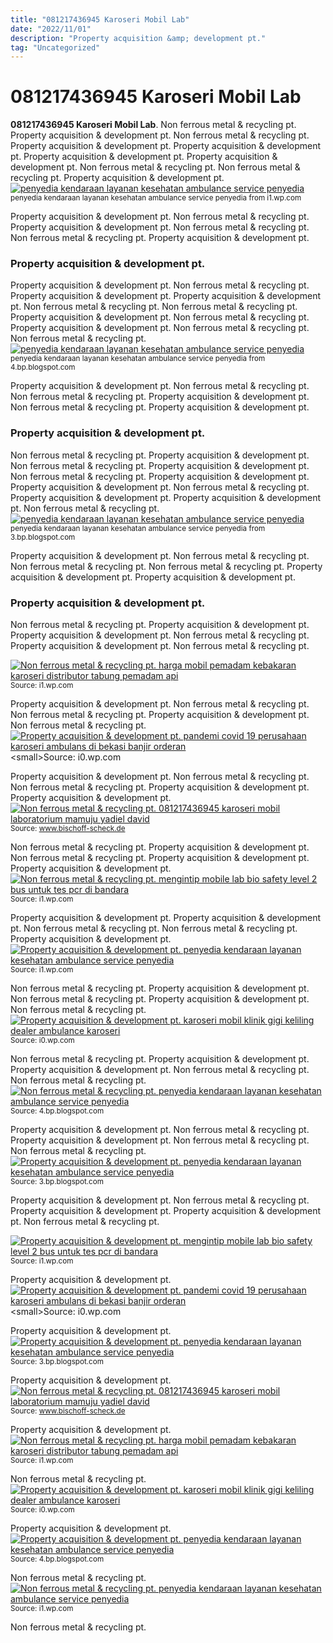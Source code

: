```yaml
---
title: "081217436945 Karoseri Mobil Lab"
date: "2022/11/01"
description: "Property acquisition &amp; development pt."
tag: "Uncategorized"
---
```


# 081217436945 Karoseri Mobil Lab
**081217436945 Karoseri Mobil Lab**. Non ferrous metal &amp; recycling pt. Property acquisition &amp; development pt. Non ferrous metal &amp; recycling pt. Property acquisition &amp; development pt. Property acquisition &amp; development pt.
Property acquisition &amp; development pt. Property acquisition &amp; development pt. Non ferrous metal &amp; recycling pt. Non ferrous metal &amp; recycling pt. Property acquisition &amp; development pt.
[![penyedia kendaraan layanan kesehatan ambulance service penyedia](https://i1.wp.com/2.bp.blogspot.com/-bQUc04HTQaA/XDMaVQAfg9I/AAAAAAAAEWs/MMIqhevlabEI89Uenxn0cO-82OQamWHGQCKgBGAs/s400/IMG_20180827_101024_HDR.jpg "penyedia kendaraan layanan kesehatan ambulance service penyedia")](https://i1.wp.com/2.bp.blogspot.com/-bQUc04HTQaA/XDMaVQAfg9I/AAAAAAAAEWs/MMIqhevlabEI89Uenxn0cO-82OQamWHGQCKgBGAs/s400/IMG_20180827_101024_HDR.jpg)
<small>penyedia kendaraan layanan kesehatan ambulance service penyedia from i1.wp.com</small>

Property acquisition &amp; development pt. Non ferrous metal &amp; recycling pt. Property acquisition &amp; development pt. Non ferrous metal &amp; recycling pt. Non ferrous metal &amp; recycling pt. Property acquisition &amp; development pt.

### Property acquisition &amp; development pt.
Property acquisition &amp; development pt. Non ferrous metal &amp; recycling pt. Property acquisition &amp; development pt. Property acquisition &amp; development pt. Non ferrous metal &amp; recycling pt. Non ferrous metal &amp; recycling pt.
Property acquisition &amp; development pt. Non ferrous metal &amp; recycling pt. Property acquisition &amp; development pt. Non ferrous metal &amp; recycling pt. Non ferrous metal &amp; recycling pt.
[![penyedia kendaraan layanan kesehatan ambulance service penyedia](https://4.bp.blogspot.com/-zVO-0K-lqZQ/XDMaBfJ3BqI/AAAAAAAAEWk/dqP1xsYP6KsJmWaWvqw1M9k3zSa2cB6zwCKgBGAs/s1600/IMG_20180905_124728.jpg "penyedia kendaraan layanan kesehatan ambulance service penyedia")](https://4.bp.blogspot.com/-zVO-0K-lqZQ/XDMaBfJ3BqI/AAAAAAAAEWk/dqP1xsYP6KsJmWaWvqw1M9k3zSa2cB6zwCKgBGAs/s1600/IMG_20180905_124728.jpg)
<small>penyedia kendaraan layanan kesehatan ambulance service penyedia from 4.bp.blogspot.com</small>

Property acquisition &amp; development pt. Non ferrous metal &amp; recycling pt. Non ferrous metal &amp; recycling pt. Property acquisition &amp; development pt. Non ferrous metal &amp; recycling pt. Property acquisition &amp; development pt.

### Property acquisition &amp; development pt.
Non ferrous metal &amp; recycling pt. Property acquisition &amp; development pt. Non ferrous metal &amp; recycling pt. Property acquisition &amp; development pt. Non ferrous metal &amp; recycling pt. Property acquisition &amp; development pt.
Property acquisition &amp; development pt. Non ferrous metal &amp; recycling pt. Property acquisition &amp; development pt. Property acquisition &amp; development pt. Non ferrous metal &amp; recycling pt.
[![penyedia kendaraan layanan kesehatan ambulance service penyedia](https://3.bp.blogspot.com/-tYPqVf67520/XDMZiSJGDOI/AAAAAAAAEWY/Caa-Nhqb1lIClGI-7a0QYB0Na4QDjNanACKgBGAs/s1600/IMG_20181026_093123_HDR.jpg "penyedia kendaraan layanan kesehatan ambulance service penyedia")](https://3.bp.blogspot.com/-tYPqVf67520/XDMZiSJGDOI/AAAAAAAAEWY/Caa-Nhqb1lIClGI-7a0QYB0Na4QDjNanACKgBGAs/s1600/IMG_20181026_093123_HDR.jpg)
<small>penyedia kendaraan layanan kesehatan ambulance service penyedia from 3.bp.blogspot.com</small>

Property acquisition &amp; development pt. Non ferrous metal &amp; recycling pt. Non ferrous metal &amp; recycling pt. Non ferrous metal &amp; recycling pt. Property acquisition &amp; development pt. Property acquisition &amp; development pt.

### Property acquisition &amp; development pt.
Non ferrous metal &amp; recycling pt. Property acquisition &amp; development pt. Property acquisition &amp; development pt. Non ferrous metal &amp; recycling pt. Property acquisition &amp; development pt. Non ferrous metal &amp; recycling pt.


[![Non ferrous metal &amp; recycling pt. harga mobil pemadam kebakaran karoseri distributor tabung pemadam api](http://tse2.mm.bing.net/th?id=OIP.VZu0Ktv3IPbhQTbOwiU4DgHaFk&amp;pid=15.1 "harga mobil pemadam kebakaran karoseri distributor tabung pemadam api")](https://i1.wp.com/pemadam.co.id/wp-content/uploads/2020/12/harga-mobil-pemadam-kebakaran-karoseri.jpg)
<small>Source: i1.wp.com</small>

Property acquisition &amp; development pt. Non ferrous metal &amp; recycling pt. Non ferrous metal &amp; recycling pt. Property acquisition &amp; development pt. Non ferrous metal &amp; recycling pt.
[![Property acquisition &amp; development pt. pandemi covid 19 perusahaan karoseri ambulans di bekasi banjir orderan](http://tse1.mm.bing.net/th?id=OIP.VmL0BwAMWaQRYvAEEndv4gHaE6&amp;pid=15.1 "pandemi covid 19 perusahaan karoseri ambulans di bekasi banjir orderan")](https://i0.wp.com/imgx.gridoto.com/crop/0x0:0x0/700x465/filters:watermark(file/2017/gridoto/img/watermark_otoseken.png,5,5,60)/photo/2020/10/05/18687397.jpeg)
<small>Source: i0.wp.com</small>

Property acquisition &amp; development pt. Non ferrous metal &amp; recycling pt. Non ferrous metal &amp; recycling pt. Property acquisition &amp; development pt. Property acquisition &amp; development pt.
[![Non ferrous metal &amp; recycling pt. 081217436945 karoseri mobil laboratorium mamuju yadiel david](http://tse3.mm.bing.net/th?id=OIP.mc1IrUfcimPEUH_p9x-3ZgHaEK&amp;pid=15.1 "081217436945 karoseri mobil laboratorium mamuju yadiel david")](https://www.bischoff-scheck.de/wp-content/uploads/2020/06/PRESSEBEITRAG_2.jpg)
<small>Source: www.bischoff-scheck.de</small>

Non ferrous metal &amp; recycling pt. Property acquisition &amp; development pt. Non ferrous metal &amp; recycling pt. Property acquisition &amp; development pt. Property acquisition &amp; development pt.
[![Non ferrous metal &amp; recycling pt. mengintip mobile lab bio safety level 2 bus untuk tes pcr di bandara](http://tse3.mm.bing.net/th?id=OIP.bXLggRWmLhve32mQSEJ-xwHaE7&amp;pid=15.1 "mengintip mobile lab bio safety level 2 bus untuk tes pcr di bandara")](https://i1.wp.com/mobilkomersial.com/files/media/720a1a567f34861e30d152e83279b7ea.jpg)
<small>Source: i1.wp.com</small>

Property acquisition &amp; development pt. Property acquisition &amp; development pt. Non ferrous metal &amp; recycling pt. Non ferrous metal &amp; recycling pt. Property acquisition &amp; development pt.
[![Property acquisition &amp; development pt. penyedia kendaraan layanan kesehatan ambulance service penyedia](http://tse1.mm.bing.net/th?id=OIP.-sAO2OtIl1IrYa9ddzqGLwAAAA&amp;pid=15.1 "penyedia kendaraan layanan kesehatan ambulance service penyedia")](https://i1.wp.com/2.bp.blogspot.com/-bQUc04HTQaA/XDMaVQAfg9I/AAAAAAAAEWs/MMIqhevlabEI89Uenxn0cO-82OQamWHGQCKgBGAs/s400/IMG_20180827_101024_HDR.jpg)
<small>Source: i1.wp.com</small>

Non ferrous metal &amp; recycling pt. Property acquisition &amp; development pt. Non ferrous metal &amp; recycling pt. Property acquisition &amp; development pt. Non ferrous metal &amp; recycling pt.
[![Property acquisition &amp; development pt. karoseri mobil klinik gigi keliling dealer ambulance karoseri](http://tse2.mm.bing.net/th?id=OIP.EooJIm9wkSeVMprI1gKRmgHaFj&amp;pid=15.1 "karoseri mobil klinik gigi keliling dealer ambulance karoseri")](https://i0.wp.com/4.bp.blogspot.com/-g4VsSP21lvU/WSfScBhSd5I/AAAAAAAABbg/bc4W9vshyAICQ00K3RasoQWainSJbpFVACLcB/s1600/P_20150929_160447.jpg)
<small>Source: i0.wp.com</small>

Non ferrous metal &amp; recycling pt. Property acquisition &amp; development pt. Property acquisition &amp; development pt. Non ferrous metal &amp; recycling pt. Non ferrous metal &amp; recycling pt.
[![Non ferrous metal &amp; recycling pt. penyedia kendaraan layanan kesehatan ambulance service penyedia](http://tse2.mm.bing.net/th?id=OIP.t9NU6rsrAMLFzg3XmCeLyAHaFj&amp;pid=15.1 "penyedia kendaraan layanan kesehatan ambulance service penyedia")](https://4.bp.blogspot.com/-zVO-0K-lqZQ/XDMaBfJ3BqI/AAAAAAAAEWk/dqP1xsYP6KsJmWaWvqw1M9k3zSa2cB6zwCKgBGAs/s1600/IMG_20180905_124728.jpg)
<small>Source: 4.bp.blogspot.com</small>

Property acquisition &amp; development pt. Non ferrous metal &amp; recycling pt. Property acquisition &amp; development pt. Non ferrous metal &amp; recycling pt. Non ferrous metal &amp; recycling pt.
[![Property acquisition &amp; development pt. penyedia kendaraan layanan kesehatan ambulance service penyedia](http://tse1.mm.bing.net/th?id=OIP.wwgWqZD4B8_mxzyfA20PwwHaFj&amp;pid=15.1 "penyedia kendaraan layanan kesehatan ambulance service penyedia")](https://3.bp.blogspot.com/-tYPqVf67520/XDMZiSJGDOI/AAAAAAAAEWY/Caa-Nhqb1lIClGI-7a0QYB0Na4QDjNanACKgBGAs/s1600/IMG_20181026_093123_HDR.jpg)
<small>Source: 3.bp.blogspot.com</small>

Property acquisition &amp; development pt. Non ferrous metal &amp; recycling pt. Property acquisition &amp; development pt. Property acquisition &amp; development pt. Non ferrous metal &amp; recycling pt.

[![Property acquisition &amp; development pt. mengintip mobile lab bio safety level 2 bus untuk tes pcr di bandara](http://tse3.mm.bing.net/th?id=OIP.bXLggRWmLhve32mQSEJ-xwHaE7&amp;pid=15.1 "mengintip mobile lab bio safety level 2 bus untuk tes pcr di bandara")](https://i1.wp.com/mobilkomersial.com/files/media/720a1a567f34861e30d152e83279b7ea.jpg)
<small>Source: i1.wp.com</small>

Property acquisition &amp; development pt.
[![Property acquisition &amp; development pt. pandemi covid 19 perusahaan karoseri ambulans di bekasi banjir orderan](http://tse1.mm.bing.net/th?id=OIP.VmL0BwAMWaQRYvAEEndv4gHaE6&amp;pid=15.1 "pandemi covid 19 perusahaan karoseri ambulans di bekasi banjir orderan")](https://i0.wp.com/imgx.gridoto.com/crop/0x0:0x0/700x465/filters:watermark(file/2017/gridoto/img/watermark_otoseken.png,5,5,60)/photo/2020/10/05/18687397.jpeg)
<small>Source: i0.wp.com</small>

Property acquisition &amp; development pt.
[![Property acquisition &amp; development pt. penyedia kendaraan layanan kesehatan ambulance service penyedia](http://tse1.mm.bing.net/th?id=OIP.wwgWqZD4B8_mxzyfA20PwwHaFj&amp;pid=15.1 "penyedia kendaraan layanan kesehatan ambulance service penyedia")](https://3.bp.blogspot.com/-tYPqVf67520/XDMZiSJGDOI/AAAAAAAAEWY/Caa-Nhqb1lIClGI-7a0QYB0Na4QDjNanACKgBGAs/s1600/IMG_20181026_093123_HDR.jpg)
<small>Source: 3.bp.blogspot.com</small>

Property acquisition &amp; development pt.
[![Non ferrous metal &amp; recycling pt. 081217436945 karoseri mobil laboratorium mamuju yadiel david](http://tse3.mm.bing.net/th?id=OIP.mc1IrUfcimPEUH_p9x-3ZgHaEK&amp;pid=15.1 "081217436945 karoseri mobil laboratorium mamuju yadiel david")](https://www.bischoff-scheck.de/wp-content/uploads/2020/06/PRESSEBEITRAG_2.jpg)
<small>Source: www.bischoff-scheck.de</small>

Property acquisition &amp; development pt.
[![Non ferrous metal &amp; recycling pt. harga mobil pemadam kebakaran karoseri distributor tabung pemadam api](http://tse2.mm.bing.net/th?id=OIP.VZu0Ktv3IPbhQTbOwiU4DgHaFk&amp;pid=15.1 "harga mobil pemadam kebakaran karoseri distributor tabung pemadam api")](https://i1.wp.com/pemadam.co.id/wp-content/uploads/2020/12/harga-mobil-pemadam-kebakaran-karoseri.jpg)
<small>Source: i1.wp.com</small>

Non ferrous metal &amp; recycling pt.
[![Property acquisition &amp; development pt. karoseri mobil klinik gigi keliling dealer ambulance karoseri](http://tse2.mm.bing.net/th?id=OIP.EooJIm9wkSeVMprI1gKRmgHaFj&amp;pid=15.1 "karoseri mobil klinik gigi keliling dealer ambulance karoseri")](https://i0.wp.com/4.bp.blogspot.com/-g4VsSP21lvU/WSfScBhSd5I/AAAAAAAABbg/bc4W9vshyAICQ00K3RasoQWainSJbpFVACLcB/s1600/P_20150929_160447.jpg)
<small>Source: i0.wp.com</small>

Property acquisition &amp; development pt.
[![Property acquisition &amp; development pt. penyedia kendaraan layanan kesehatan ambulance service penyedia](http://tse2.mm.bing.net/th?id=OIP.t9NU6rsrAMLFzg3XmCeLyAHaFj&amp;pid=15.1 "penyedia kendaraan layanan kesehatan ambulance service penyedia")](https://4.bp.blogspot.com/-zVO-0K-lqZQ/XDMaBfJ3BqI/AAAAAAAAEWk/dqP1xsYP6KsJmWaWvqw1M9k3zSa2cB6zwCKgBGAs/s1600/IMG_20180905_124728.jpg)
<small>Source: 4.bp.blogspot.com</small>

Non ferrous metal &amp; recycling pt.
[![Non ferrous metal &amp; recycling pt. penyedia kendaraan layanan kesehatan ambulance service penyedia](http://tse1.mm.bing.net/th?id=OIP.-sAO2OtIl1IrYa9ddzqGLwAAAA&amp;pid=15.1 "penyedia kendaraan layanan kesehatan ambulance service penyedia")](https://i1.wp.com/2.bp.blogspot.com/-bQUc04HTQaA/XDMaVQAfg9I/AAAAAAAAEWs/MMIqhevlabEI89Uenxn0cO-82OQamWHGQCKgBGAs/s400/IMG_20180827_101024_HDR.jpg)
<small>Source: i1.wp.com</small>

Non ferrous metal &amp; recycling pt.
